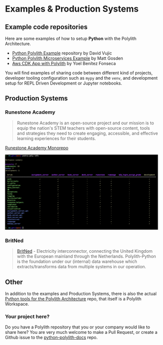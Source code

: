 # Examples & Production Systems

## Example code repositories
Here are some examples of how to setup __Python__ with the Polylith Architecture.

- [Python Polylith Example](https://github.com/DavidVujic/python-polylith-example) repository by David Vujic
- [Python Polylith Microservices Example](https://github.com/ttamg/python-polylith-microservices-example) by Matt Gosden
- [Aws CDK App with Polylith](https://github.com/ybenitezf/cdk_polylith) by Yoel Benítez Fonseca

You will find examples of sharing code between different kind of projects, developer tooling configuration such as `mypy` and the `venv`,
and development setup for REPL Driven Development or Jupyter notebooks.

## Production Systems

### Runestone Academy
> Runestone Academy is an open-source project and our mission is to equip the nation's STEM teachers with open-source content, tools and strategies they need to create engaging, accessible, and effective learning experiences for their students. 

[Runestone Academy Monorepo](https://github.com/RunestoneInteractive/rs)

![poly info](img/runestone-poly-info.png)

### BritNed
> [BritNed](https://www.britned.com/) - Electricity interconnector, connecting the United Kingdom with the European mainland through the Netherlands. Polylith-Python is the foundation under our (internal) data warehouse which extracts/transforms data from multiple systems in our operation.

## Other
In addition to the examples and Production Systems,
there is also the actual [Python tools for the Polylith Architecture](https://github.com/DavidVujic/python-polylith)
repo, that itself is a Polylith Workspace.

### Your project here?
Do you have a Polylith repository that you or your company would like to share here? You are very much welcome to make a Pull Request,
or create a Github issue to the [python-polylith-docs](https://github.com/DavidVujic/python-polylith-docs) repo.
